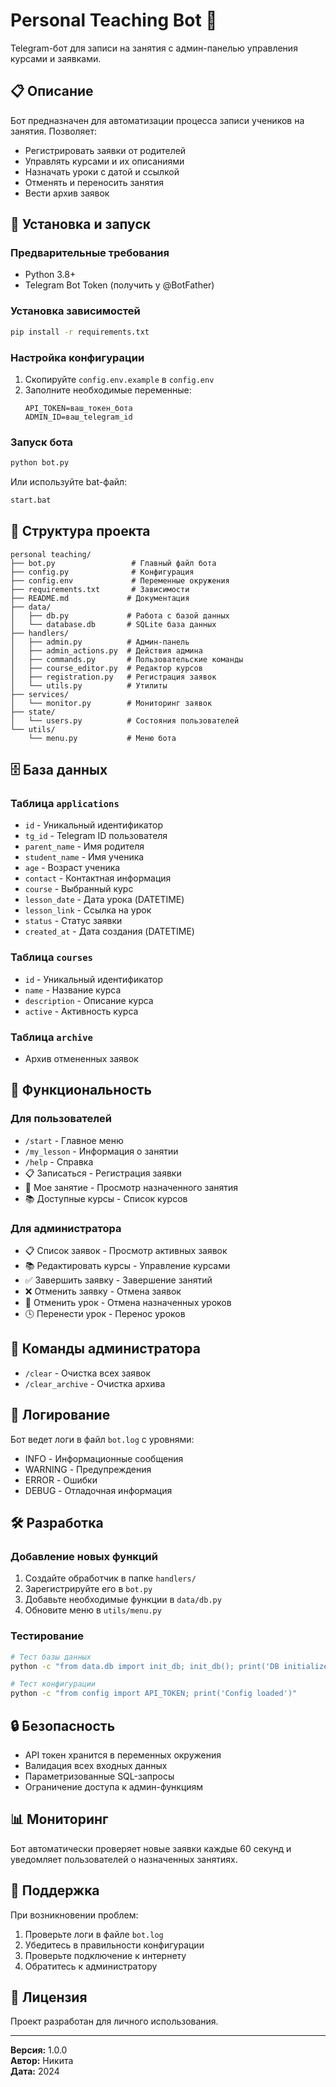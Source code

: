 # Personal Teaching Bot 🤖

Telegram-бот для записи на занятия с админ-панелью управления курсами и заявками.

## 📋 Описание

Бот предназначен для автоматизации процесса записи учеников на занятия. Позволяет:
- Регистрировать заявки от родителей
- Управлять курсами и их описаниями
- Назначать уроки с датой и ссылкой
- Отменять и переносить занятия
- Вести архив заявок

## 🚀 Установка и запуск

### Предварительные требования
- Python 3.8+
- Telegram Bot Token (получить у @BotFather)

### Установка зависимостей
```bash
pip install -r requirements.txt
```

### Настройка конфигурации
1. Скопируйте `config.env.example` в `config.env`
2. Заполните необходимые переменные:
   ```
   API_TOKEN=ваш_токен_бота
   ADMIN_ID=ваш_telegram_id
   ```

### Запуск бота
```bash
python bot.py
```

Или используйте bat-файл:
```bash
start.bat
```

## 📁 Структура проекта

```
personal teaching/
├── bot.py                 # Главный файл бота
├── config.py              # Конфигурация
├── config.env             # Переменные окружения
├── requirements.txt       # Зависимости
├── README.md             # Документация
├── data/
│   ├── db.py             # Работа с базой данных
│   └── database.db       # SQLite база данных
├── handlers/
│   ├── admin.py          # Админ-панель
│   ├── admin_actions.py  # Действия админа
│   ├── commands.py       # Пользовательские команды
│   ├── course_editor.py  # Редактор курсов
│   ├── registration.py   # Регистрация заявок
│   └── utils.py          # Утилиты
├── services/
│   └── monitor.py        # Мониторинг заявок
├── state/
│   └── users.py          # Состояния пользователей
└── utils/
    └── menu.py           # Меню бота
```

## 🗄️ База данных

### Таблица `applications`
- `id` - Уникальный идентификатор
- `tg_id` - Telegram ID пользователя
- `parent_name` - Имя родителя
- `student_name` - Имя ученика
- `age` - Возраст ученика
- `contact` - Контактная информация
- `course` - Выбранный курс
- `lesson_date` - Дата урока (DATETIME)
- `lesson_link` - Ссылка на урок
- `status` - Статус заявки
- `created_at` - Дата создания (DATETIME)

### Таблица `courses`
- `id` - Уникальный идентификатор
- `name` - Название курса
- `description` - Описание курса
- `active` - Активность курса

### Таблица `archive`
- Архив отмененных заявок

## 🎯 Функциональность

### Для пользователей
- `/start` - Главное меню
- `/my_lesson` - Информация о занятии
- `/help` - Справка
- 📋 Записаться - Регистрация заявки
- 📅 Мое занятие - Просмотр назначенного занятия
- 📚 Доступные курсы - Список курсов

### Для администратора
- 📋 Список заявок - Просмотр активных заявок
- 📚 Редактировать курсы - Управление курсами
- ✅ Завершить заявку - Завершение занятий
- ❌ Отменить заявку - Отмена заявок
- 🚫 Отменить урок - Отмена назначенных уроков
- 🕓 Перенести урок - Перенос уроков

## 🔧 Команды администратора

- `/clear` - Очистка всех заявок
- `/clear_archive` - Очистка архива

## 📝 Логирование

Бот ведет логи в файл `bot.log` с уровнями:
- INFO - Информационные сообщения
- WARNING - Предупреждения
- ERROR - Ошибки
- DEBUG - Отладочная информация

## 🛠️ Разработка

### Добавление новых функций
1. Создайте обработчик в папке `handlers/`
2. Зарегистрируйте его в `bot.py`
3. Добавьте необходимые функции в `data/db.py`
4. Обновите меню в `utils/menu.py`

### Тестирование
```bash
# Тест базы данных
python -c "from data.db import init_db; init_db(); print('DB initialized')"

# Тест конфигурации
python -c "from config import API_TOKEN; print('Config loaded')"
```

## 🔒 Безопасность

- API токен хранится в переменных окружения
- Валидация всех входных данных
- Параметризованные SQL-запросы
- Ограничение доступа к админ-функциям

## 📊 Мониторинг

Бот автоматически проверяет новые заявки каждые 60 секунд и уведомляет пользователей о назначенных занятиях.

## 🤝 Поддержка

При возникновении проблем:
1. Проверьте логи в файле `bot.log`
2. Убедитесь в правильности конфигурации
3. Проверьте подключение к интернету
4. Обратитесь к администратору

## 📄 Лицензия

Проект разработан для личного использования.

---

**Версия:** 1.0.0  
**Автор:** Никита  
**Дата:** 2024 